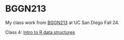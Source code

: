 # BGGN213
My class work from [BGGN213](https://bioboot.github.io/bggn213_F24/) at UC San Diego Fall 24.

Class 4: [Intro to R data structures]()


